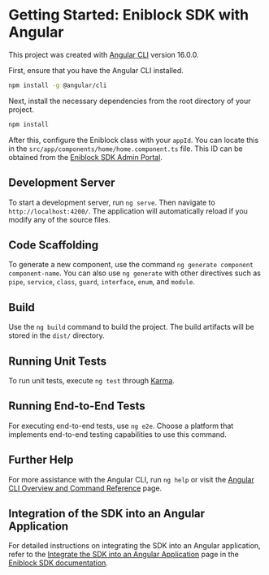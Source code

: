 # Getting Started: Eniblock SDK with Angular

This project was created with [Angular CLI](https://github.com/angular/angular-cli) version 16.0.0.

First, ensure that you have the Angular CLI installed.

```bash
npm install -g @angular/cli
```

Next, install the necessary dependencies from the root directory of your project.

```bash
npm install
```

After this, configure the Eniblock class with your `appId`. You can locate this in the `src/app/components/home/home.component.ts` file. This ID can be obtained from the [Eniblock SDK Admin Portal](https://sdk.eniblock.com/admin).

## Development Server

To start a development server, run `ng serve`. Then navigate to `http://localhost:4200/`. The application will automatically reload if you modify any of the source files.

## Code Scaffolding

To generate a new component, use the command `ng generate component component-name`. You can also use `ng generate` with other directives such as `pipe`, `service`, `class`, `guard`, `interface`, `enum`, and `module`.

## Build

Use the `ng build` command to build the project. The build artifacts will be stored in the `dist/` directory.

## Running Unit Tests

To run unit tests, execute `ng test` through [Karma](https://karma-runner.github.io).

## Running End-to-End Tests

For executing end-to-end tests, use `ng e2e`. Choose a platform that implements end-to-end testing capabilities to use this command.

## Further Help

For more assistance with the Angular CLI, run `ng help` or visit the [Angular CLI Overview and Command Reference](https://angular.io/cli) page.

## Integration of the SDK into an Angular Application

For detailed instructions on integrating the SDK into an Angular application, refer to the [Integrate the SDK into an Angular Application](https://sdk.eniblock.com/docs/sdk_overview/sdk-get_started#-integrate-the-sdk-into-an-angular-application) page in the [Eniblock SDK documentation](https://sdk.eniblock.com/docs).
